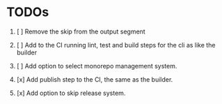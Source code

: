 # TODOs

1. [ ] Remove the skip from the output segment

2. [ ] Add to the CI running lint, test and build steps for the cli as like the builder

3. [ ] Add option to select monorepo management system.

4. [x] Add publish step to the CI, the same as the builder.

5. [x] Add option to skip release system.

